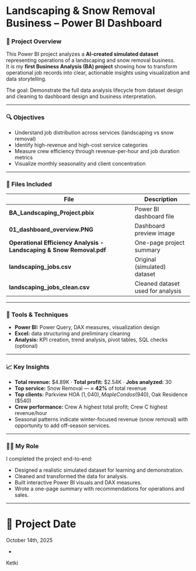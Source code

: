 # Landscaping & Snow Removal Business – Power BI Dashboard

### 🌿 Project Overview
This Power BI project analyzes a **AI-created simulated dataset** representing operations of a landscaping and snow removal business.  
It is my **first Business Analysis (BA) project** showing how to transform operational job records into clear, actionable insights using visualization and data storytelling.

The goal: Demonstrate the full data analysis lifecycle from dataset design and cleaning to dashboard design and business interpretation.

---

### 🔍 Objectives
- Understand job distribution across services (landscaping vs snow removal)  
- Identify high-revenue and high-cost service categories  
- Measure crew efficiency through revenue-per-hour and job duration metrics  
- Visualize monthly seasonality and client concentration

---

### 🧾 Files Included
| File | Description |
|------|-------------|
| **BA_Landscaping_Project.pbix** | Power BI dashboard file |
| **01_dashboard_overview.PNG** | Dashboard preview image |
| **Operational Efficiency Analysis - Landscaping & Snow Removal.pdf** | One-page project summary |
| **landscaping_jobs.csv** | Original (simulated) dataset |
| **landscaping_jobs_clean.csv** | Cleaned dataset used for analysis |

---

### 🧰 Tools & Techniques
- **Power BI:** Power Query, DAX measures, visualization design  
- **Excel:** data structuring and preliminary cleaning  
- **Analysis:** KPI creation, trend analysis, pivot tables, SQL checks (optional)

---

### 📈 Key Insights
- **Total revenue:** $4.89K · **Total profit:** $2.54K · **Jobs analyzed:** 30  
- **Top service:** Snow Removal — ≈ **42%** of total revenue  
- **Top clients:** Parkview HOA ($1,040), Maple Condos ($940), Oak Residence ($540)  
- **Crew performance:** Crew A highest total profit; Crew C highest revenue/hour  
- Seasonal patterns indicate winter-focused revenue (snow removal) with opportunity to add off-season services.

---

### 🧑‍💻 My Role
I completed the project end-to-end:  
- Designed a realistic simulated dataset for learning and demonstration.  
- Cleaned and transformed the data for analysis.  
- Built interactive Power BI visuals and DAX measures.  
- Wrote a one-page summary with recommendations for operations and sales. 

---

# 📅 Project Date  
October 14th, 2025  

-
Ketki 
